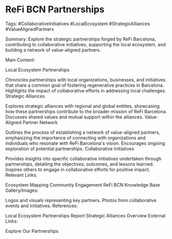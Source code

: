 # ReFi BCN Partnerships
Tags: #CollaborativeInitiatives #LocalEcosystem #StrategicAlliances #ValueAlignedPartners

Summary:
Explore the strategic partnerships forged by ReFi Barcelona, contributing to collaborative initiatives, supporting the local ecosystem, and building a network of value-aligned partners.

Main Content:

Local Ecosystem Partnerships

Chronicles partnerships with local organizations, businesses, and initiatives that share a common goal of fostering regenerative practices in Barcelona.
Highlights the impact of collaborative efforts in addressing local challenges.
Strategic Alliances

Explores strategic alliances with regional and global entities, showcasing how these partnerships contribute to the broader mission of ReFi Barcelona.
Discusses shared values and mutual support within the alliances.
Value-Aligned Partner Network

Outlines the process of establishing a network of value-aligned partners, emphasizing the importance of connecting with organizations and individuals who resonate with ReFi Barcelona's vision.
Encourages ongoing exploration of potential partnerships.
Collaborative Initiatives

Provides insights into specific collaborative initiatives undertaken through partnerships, detailing the objectives, outcomes, and lessons learned.
Inspires others to engage in collaborative efforts for positive impact.
Relevant Links:

Ecosystem Mapping
Community Engagement
ReFi BCN Knowledge Base
Gallery/Images:

Logos and visuals representing key partners.
Photos from collaborative events and initiatives.
References:

Local Ecosystem Partnerships Report
Strategic Alliances Overview
External Links:

Explore Our Partnerships